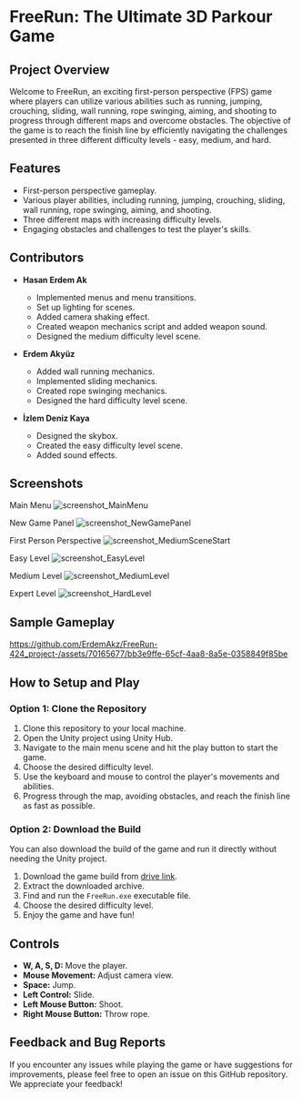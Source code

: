 # FreeRun: The Ultimate 3D Parkour Game

## Project Overview

Welcome to FreeRun, an exciting first-person perspective (FPS) game where players can utilize various abilities such as running, jumping, crouching, sliding, wall running, rope swinging, aiming, and shooting to progress through different maps and overcome obstacles. The objective of the game is to reach the finish line by efficiently navigating the challenges presented in three different difficulty levels - easy, medium, and hard.

## Features

- First-person perspective gameplay.
- Various player abilities, including running, jumping, crouching, sliding, wall running, rope swinging, aiming, and shooting.
- Three different maps with increasing difficulty levels.
- Engaging obstacles and challenges to test the player's skills.

## Contributors

- **Hasan Erdem Ak**
  - Implemented menus and menu transitions.
  - Set up lighting for scenes.
  - Added camera shaking effect.
  - Created weapon mechanics script and added weapon sound.
  - Designed the medium difficulty level scene.

- **Erdem Akyüz**
  - Added wall running mechanics.
  - Implemented sliding mechanics.
  - Created rope swinging mechanics.
  - Designed the hard difficulty level scene.

- **İzlem Deniz Kaya**
  - Designed the skybox.
  - Created the easy difficulty level scene.
  - Added sound effects.

## Screenshots

Main Menu
![screenshot_MainMenu](https://github.com/ErdemAkz/FreeRun-424_project-/assets/70165677/41082c3d-61a3-485d-af69-f588d8253e89)

New Game Panel
![screenshot_NewGamePanel](https://github.com/ErdemAkz/FreeRun-424_project-/assets/70165677/eba16f57-993c-45e1-a8ac-0d4a666a1138)

First Person Perspective
![screenshot_MediumSceneStart](https://github.com/ErdemAkz/FreeRun-424_project-/assets/70165677/9d9f8f69-5211-4174-8c97-a9ce58e41c45)

Easy Level
![screenshot_EasyLevel](https://github.com/ErdemAkz/FreeRun-424_project-/assets/70165677/eb501b94-568d-40b5-b8b2-eca0cfd9905d)

Medium Level
![screenshot_MediumLevel](https://github.com/ErdemAkz/FreeRun-424_project-/assets/70165677/9ed91943-02bf-4404-adcc-76bf8d43a189)

Expert Level
![screenshot_HardLevel](https://github.com/ErdemAkz/FreeRun-424_project-/assets/70165677/b2dd7296-8df3-4ff2-b477-13eb9cab7cfa)

## Sample Gameplay

https://github.com/ErdemAkz/FreeRun-424_project-/assets/70165677/bb3e9ffe-65cf-4aa8-8a5e-0358849f85be



## How to Setup and Play

### Option 1: Clone the Repository

1. Clone this repository to your local machine.
2. Open the Unity project using Unity Hub.
3. Navigate to the main menu scene and hit the play button to start the game.
4. Choose the desired difficulty level.
5. Use the keyboard and mouse to control the player's movements and abilities.
6. Progress through the map, avoiding obstacles, and reach the finish line as fast as possible.

### Option 2: Download the Build

You can also download the build of the game and run it directly without needing the Unity project.

1. Download the game build from [drive link](https://drive.google.com/file/d/1w6Fumg_bztKazIWO-Vp5HttaIYb8-Fnt/view?usp=sharing).
2. Extract the downloaded archive.
3. Find and run the `FreeRun.exe` executable file.
4. Choose the desired difficulty level.
5. Enjoy the game and have fun!

## Controls

- **W, A, S, D:** Move the player.
- **Mouse Movement:** Adjust camera view.
- **Space:** Jump.
- **Left Control:** Slide.
- **Left Mouse Button:** Shoot.
- **Right Mouse Button:** Throw rope.

## Feedback and Bug Reports

If you encounter any issues while playing the game or have suggestions for improvements, please feel free to open an issue on this GitHub repository. We appreciate your feedback!

